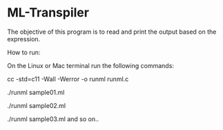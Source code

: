 # ML-Transpiler

The objective of this program is to read and print the output based on the expression.

How to run:

On the Linux or Mac terminal run the following commands:

cc -std=c11 -Wall -Werror -o runml runml.c

./runml sample01.ml

./runml sample02.ml

./runml sample03.ml
and so on..